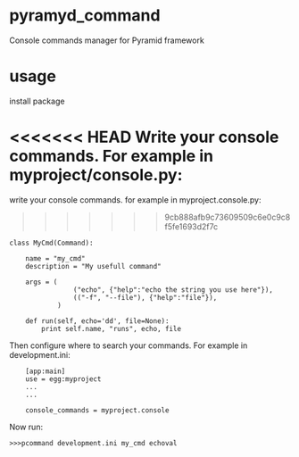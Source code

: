 pyramyd_command
===========

Console commands manager for Pyramid framework

usage
======

install package

<<<<<<< HEAD
Write your console commands.
For example in myproject/console.py:
=======
write your console commands.
for example in myproject.console.py:
>>>>>>> 9cb888afb9c73609509c6e0c9c8f5fe1693d2f7c

    class MyCmd(Command):

        name = "my_cmd"
        description = "My usefull command"

        args = (
                    ("echo", {"help":"echo the string you use here"}),
                    (("-f", "--file"), {"help":"file"}),
                )

        def run(self, echo='dd', file=None):
            print self.name, "runs", echo, file


Then configure where to search your commands.
For example in development.ini:

        [app:main]
        use = egg:myproject
        ...
        ...

        console_commands = myproject.console


Now run:

    >>>pcommand development.ini my_cmd echoval


